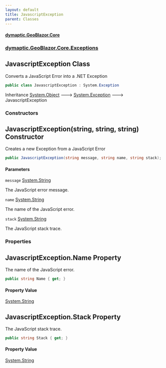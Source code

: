 ```yaml
---
layout: default
title: JavascriptException
parent: Classes
---
```

#### [dymaptic.GeoBlazor.Core](index.html 'index')
### [dymaptic.GeoBlazor.Core.Exceptions](index.html#dymaptic.GeoBlazor.Core.Exceptions 'dymaptic.GeoBlazor.Core.Exceptions')

## JavascriptException Class

Converts a JavaScript Error into a .NET Exception

```csharp
public class JavascriptException : System.Exception
```

Inheritance [System.Object](https://docs.microsoft.com/en-us/dotnet/api/System.Object 'System.Object') &#129106; [System.Exception](https://docs.microsoft.com/en-us/dotnet/api/System.Exception 'System.Exception') &#129106; JavascriptException
### Constructors

<a name='dymaptic.GeoBlazor.Core.Exceptions.JavascriptException.JavascriptException(string,string,string)'></a>

## JavascriptException(string, string, string) Constructor

Creates a new Exception from a JavaScript Error

```csharp
public JavascriptException(string message, string name, string stack);
```
#### Parameters

<a name='dymaptic.GeoBlazor.Core.Exceptions.JavascriptException.JavascriptException(string,string,string).message'></a>

`message` [System.String](https://docs.microsoft.com/en-us/dotnet/api/System.String 'System.String')

The JavaScript error message.

<a name='dymaptic.GeoBlazor.Core.Exceptions.JavascriptException.JavascriptException(string,string,string).name'></a>

`name` [System.String](https://docs.microsoft.com/en-us/dotnet/api/System.String 'System.String')

The name of the JavaScript error.

<a name='dymaptic.GeoBlazor.Core.Exceptions.JavascriptException.JavascriptException(string,string,string).stack'></a>

`stack` [System.String](https://docs.microsoft.com/en-us/dotnet/api/System.String 'System.String')

The JavaScript stack trace.
### Properties

<a name='dymaptic.GeoBlazor.Core.Exceptions.JavascriptException.Name'></a>

## JavascriptException.Name Property

The name of the JavaScript error.

```csharp
public string Name { get; }
```

#### Property Value
[System.String](https://docs.microsoft.com/en-us/dotnet/api/System.String 'System.String')

<a name='dymaptic.GeoBlazor.Core.Exceptions.JavascriptException.Stack'></a>

## JavascriptException.Stack Property

The JavaScript stack trace.

```csharp
public string Stack { get; }
```

#### Property Value
[System.String](https://docs.microsoft.com/en-us/dotnet/api/System.String 'System.String')
